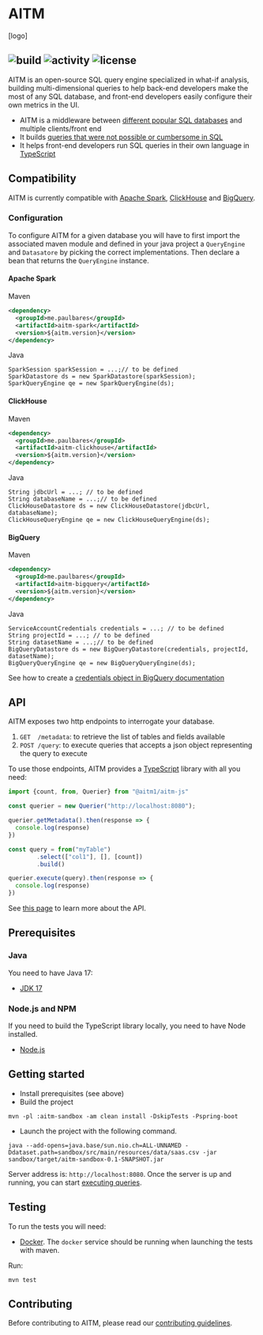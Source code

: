 # AITM 

[logo]

![build](https://github.com/paulbares/aitm/actions/workflows/ci.yml/badge.svg?branch=main)
![activity](https://img.shields.io/github/commit-activity/m/paulbares/aitm/main)
![license](https://img.shields.io/github/license/paulbares/aitm)
---

AITM is an open-source SQL query engine specialized in what-if analysis, building multi-dimensional queries to help
back-end developers make the most of any SQL database, and front-end developers easily configure their own metrics in
the UI.

- AITM is a middleware between [different popular SQL databases](#compatibility) and multiple clients/front end
- It builds [queries that were not possible or cumbersome in SQL](./QUERY.md#complex-comparison)
- It helps front-end developers run SQL queries in their own language in [TypeScript](https://www.typescriptlang.org/)

## Compatibility

AITM is currently compatible with [Apache Spark](https://spark.apache.org/), [ClickHouse](https://clickhouse.com/) and [BigQuery](https://cloud.google.com/bigquery/). 

### Configuration

To configure AITM for a given database you will have to first import the associated maven module and defined in your 
java project a `QueryEngine` and `Datasatore` by picking the correct implementations. Then declare a bean that returns 
the `QueryEngine` instance.

#### Apache Spark

Maven
```xml
<dependency>
  <groupId>me.paulbares</groupId>
  <artifactId>aitm-spark</artifactId>
  <version>${aitm.version}</version>
</dependency>
```

Java
```
SparkSession sparkSession = ...;// to be defined
SparkDatastore ds = new SparkDatastore(sparkSession);
SparkQueryEngine qe = new SparkQueryEngine(ds);
```

#### ClickHouse

Maven
```xml
<dependency>
  <groupId>me.paulbares</groupId>
  <artifactId>aitm-clickhouse</artifactId>
  <version>${aitm.version}</version>
</dependency>
```

Java
```
String jdbcUrl = ...; // to be defined
String databaseName = ...;// to be defined
ClickHouseDatastore ds = new ClickHouseDatastore(jdbcUrl, databaseName);
ClickHouseQueryEngine qe = new ClickHouseQueryEngine(ds);
```

#### BigQuery

Maven
```xml
<dependency>
  <groupId>me.paulbares</groupId>
  <artifactId>aitm-bigquery</artifactId>
  <version>${aitm.version}</version>
</dependency>
```

Java
```
ServiceAccountCredentials credentials = ...; // to be defined
String projectId = ...; // to be defined
String datasetName = ...;// to be defined
BigQueryDatastore ds = new BigQueryDatastore(credentials, projectId, datasetName);
BigQueryQueryEngine qe = new BigQueryQueryEngine(ds);
```

See how to create a [credentials object in BigQuery documentation](https://cloud.google.com/bigquery/docs/authentication/service-account-file)

## API

AITM exposes two http endpoints to interrogate your database.

1. `GET  /metadata`: to retrieve the list of tables and fields available
2. `POST /query`: to execute queries that accepts a json object representing the query to execute

To use those endpoints, AITM provides a [TypeScript](https://www.typescriptlang.org/) library with all you need:

```typescript
import {count, from, Querier} from "@aitm1/aitm-js"

const querier = new Querier("http://localhost:8080");

querier.getMetadata().then(response => {
  console.log(response)
})

const query = from("myTable")
        .select(["col1"], [], [count])
        .build()

querier.execute(query).then(response => {
  console.log(response)
})
```

See [this page](./QUERY.md) to learn more about the API.

## Prerequisites

### Java

You need to have Java 17:

- [JDK 17](https://openjdk.java.net/projects/jdk/17/)

### Node.js and NPM

If you need to build the TypeScript library locally, you need to have Node installed.

- [Node.js](https://nodejs.org/)

## Getting started

- Install prerequisites (see above)
- Build the project

```
mvn -pl :aitm-sandbox -am clean install -DskipTests -Pspring-boot
```

- Launch the project with the following command.

```
java --add-opens=java.base/sun.nio.ch=ALL-UNNAMED -Ddataset.path=sandbox/src/main/resources/data/saas.csv -jar sandbox/target/aitm-sandbox-0.1-SNAPSHOT.jar
```

Server address is: `http://localhost:8080`. Once the server is up and running, you can start [executing queries](./QUERY.md).  

## Testing

To run the tests you will need:

- [Docker](https://www.docker.com/). The `docker` service should be running when launching the tests with maven.

Run:

```
mvn test
```

## Contributing

Before contributing to AITM, please read our [contributing guidelines](CONTRIBUTING.md).
